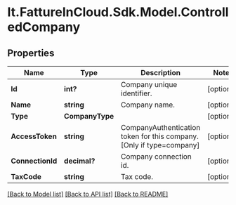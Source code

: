 # It.FattureInCloud.Sdk.Model.ControlledCompany

## Properties

Name | Type | Description | Notes
------------ | ------------- | ------------- | -------------
**Id** | **int?** | Company unique identifier. | [optional] 
**Name** | **string** | Company name. | [optional] 
**Type** | **CompanyType** |  | [optional] 
**AccessToken** | **string** | CompanyAuthentication token for this company. [Only if type&#x3D;company] | [optional] 
**ConnectionId** | **decimal?** | Company connection id. | [optional] 
**TaxCode** | **string** | Tax code. | [optional] 

[[Back to Model list]](../README.md#documentation-for-models) [[Back to API list]](../README.md#documentation-for-api-endpoints) [[Back to README]](../README.md)

